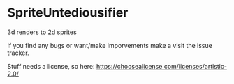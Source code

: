 # SpriteUntediousifier
3d renders to 2d sprites

If you find any bugs or want/make imporvements make a visit the issue tracker.

Stuff needs a license, so here: https://choosealicense.com/licenses/artistic-2.0/
